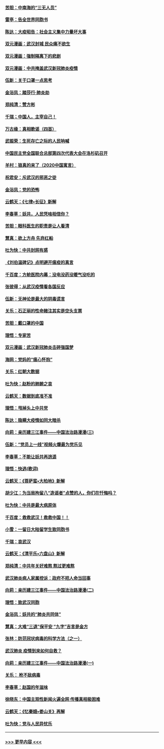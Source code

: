 #### [苦胆：中南海的“三无人员”](../pages/nsc993/n11862997.md?t=02121711) 
#### [雷亭：告全世界同胞书](../pages/nsc993/n11862572.md?t=02121711) 
#### [陈达：大疫昭告：社会主义集中力量坏大事](../pages/nsc993/n11859419.md?t=02121711) 
#### [双元漫画：武汉封城 民众痛不欲生](../pages/nsc993/n11859287.md?t=02121711) 
#### [双元漫画：强制隔离下的悲剧](../pages/nsc993/n11859244.md?t=02121711) 
#### [双元漫画：中共掩盖武汉新冠肺炎疫情](../pages/nsc993/n11858249.md?t=02121711) 
#### [伍新：关于口罩一点思考](../pages/nsc993/n11859195.md?t=02121711) 
#### [金浴凤：踏莎行‧肺炎劫](../pages/nsc993/n11858227.md?t=02121711) 
#### [郑纯清：赞方彬](../pages/nsc993/n11856803.md?t=02121711) 
#### [千瑞；中国人，主宰自己！](../pages/nsc993/n11856793.md?t=02121711) 
#### [万古缘：真相歌谣（四首）](../pages/nsc993/n11856263.md?t=02121711) 
#### [武振荣：生死存亡之际的人民呐喊](../pages/nsc993/n11856256.md?t=02121711) 
#### [中国民主党全国联合总部第四次代表大会在洛杉矶召开](../pages/nsc993/n11856344.md?t=02121711) 
#### [羊村：狼真的来了（2020中国寓言）](../pages/nsc993/n11856229.md?t=02121711) 
#### [祝君安：斥武汉的邪恶之徒](../pages/nsc993/n11855861.md?t=02121711) 
#### [金浴凤：党的恐怖](../pages/nsc993/n11855849.md?t=02121711) 
#### [云鹤天：《七律▪长征》新解](../pages/nsc993/n11855479.md?t=02121711) 
#### [李春草：妖共，人民凭啥相信你？](../pages/nsc993/n11855196.md?t=02121711) 
#### [苦胆：眼科医生的职责是让人看清](../pages/nsc993/n11853840.md?t=02121711) 
#### [慧真：欲上方舟 先弃红船](../pages/nsc993/n11853483.md?t=02121711) 
#### [吐为快：中共封网有感](../pages/nsc993/n11852575.md?t=02121711) 
#### [《刘伯温碑记》点明避开瘟疫的真言](../pages/nsc993/n11852128.md?t=02121711) 
#### [千百度：方舱医院内幕：没电没药没暖气没吃的](../pages/nsc993/n11850211.md?t=02121711) 
#### [张彼得：从武汉疫情看各国反应](../pages/nsc993/n11850102.md?t=02121711) 
#### [伍新：无神论是最大的阴毒谎言](../pages/nsc993/n11846129.md?t=02121711) 
#### [关乐：石正丽的性命赌注其实是空头支票](../pages/nsc993/n11846109.md?t=02121711) 
#### [苦胆：戴口罩的中国](../pages/nsc993/n11845576.md?t=02121711) 
#### [理悟：专家苦](../pages/nsc993/n11845564.md?t=02121711) 
#### [双元漫画：武汉新冠肺炎击碎强国梦](../pages/nsc993/n11843320.md?t=02121711) 
#### [海网：党妈的“瘟心怀抱”](../pages/nsc993/n11840740.md?t=02121711) 
#### [关乐：红朝大数据](../pages/nsc993/n11840675.md?t=02121711) 
#### [吐为快：赵粉的肺腑之哀](../pages/nsc993/n11840618.md?t=02121711) 
#### [云鹤天：数据到底准不准](../pages/nsc993/n11840325.md?t=02121711) 
#### [理悟：甩掉头上中共党](../pages/nsc993/n11838826.md?t=02121711) 
#### [陈达：隐瞒大疫情如同大暗杀](../pages/nsc993/n11838771.md?t=02121711) 
#### [向莉：亲历建三江事件——中国法治路漫漫(三)](../pages/nsc993/n11831825.md?t=02121711) 
#### [伍新：“党员上一线”视频火爆最为党乐见](../pages/nsc993/n11838200.md?t=02121711) 
#### [李春草：不能让妖共再逍遥](../pages/nsc993/n11838102.md?t=02121711) 
#### [理悟：快逃(歌词)](../pages/nsc993/n11838083.md?t=02121711) 
#### [云鹤天：《菩萨蛮▪大柏地》新解](../pages/nsc993/n11838059.md?t=02121711) 
#### [胡少江：为当局拘留八“造谣者”点赞的人，你们在忏悔吗？](../pages/nsc993/n11836801.md?t=02121711) 
#### [吐为快：中共是最大病原体](../pages/nsc993/n11836748.md?t=02121711) 
#### [千百度：救救武汉！救救中国！！](../pages/nsc993/n11836145.md?t=02121711) 
#### [小雪：一留日大陆留学生致同胞书](../pages/nsc993/n11834624.md?t=02121711) 
#### [千瑞：哀武汉](../pages/nsc993/n11833647.md?t=02121711) 
#### [云鹤天：《清平乐▪六盘山》新解](../pages/nsc993/n11833611.md?t=02121711) 
#### [郑纯清：中共年关好难熬 熬过更难熬](../pages/nsc993/n11833489.md?t=02121711) 
#### [武汉肺炎病人家属控诉：政府不把人命当回事](../pages/nsc993/n11833205.md?t=02121711) 
#### [向莉：亲历建三江事件——中国法治路漫漫(二)](../pages/nsc993/n11829102.md?t=02121711) 
#### [理悟：致武汉同胞](../pages/nsc993/n11831522.md?t=02121711) 
#### [金浴凤：妖共的“肺炎共同体”](../pages/nsc993/n11829448.md?t=02121711) 
#### [慧真：大难“三退”保平安 “九字”吉言是金方](../pages/nsc993/n11829501.md?t=02121711) 
#### [张林：防范冠状病毒的科学方法（之一）](../pages/nsc993/n11828618.md?t=02121711) 
#### [武汉肺炎 疫情到来如何自救？](../pages/nsc993/n11827632.md?t=02121711) 
#### [向莉：亲历建三江事件——中国法治路漫漫(一)](../pages/nsc993/n11827190.md?t=02121711) 
#### [关乐： 枪不敌病毒](../pages/nsc993/n11826746.md?t=02121711) 
#### [李春草：赵国的年滋味](../pages/nsc993/n11826321.md?t=02121711) 
#### [徐晓东：中国主观性新闻火遍全网 传播真相极困难](../pages/nsc993/n11826508.md?t=02121711) 
#### [云鹤天：《忆秦娥▪娄山关》再解](../pages/nsc993/n11824682.md?t=02121711) 
#### [吐为快：党与人民异忧乐](../pages/nsc993/n11824660.md?t=02121711) 

----
#### [ >>> 更早内容 <<< ](../indexes/nsc993-earlier.md)
